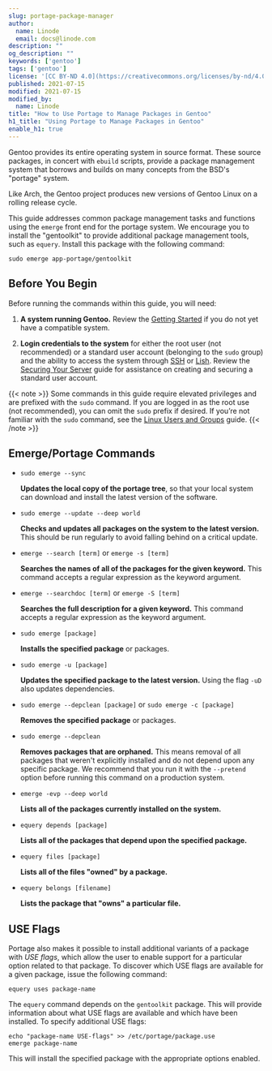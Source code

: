 ```yaml
---
slug: portage-package-manager
author:
  name: Linode
  email: docs@linode.com
description: ""
og_description: ""
keywords: ['gentoo']
tags: ['gentoo']
license: '[CC BY-ND 4.0](https://creativecommons.org/licenses/by-nd/4.0)'
published: 2021-07-15
modified: 2021-07-15
modified_by:
  name: Linode
title: "How to Use Portage to Manage Packages in Gentoo"
h1_title: "Using Portage to Manage Packages in Gentoo"
enable_h1: true
---
```


Gentoo provides its entire operating system in source format. These source packages, in concert with `ebuild` scripts, provide a package management system that borrows and builds on many concepts from the BSD's "portage" system.

Like Arch, the Gentoo project produces new versions of Gentoo Linux on a rolling release cycle.

This guide addresses common package management tasks and functions using the `emerge` front end for the portage system. We encourage you to install the "gentoolkit" to provide additional package management tools, such as `equery`. Install this package with the following command:

    sudo emerge app-portage/gentoolkit

## Before You Begin

Before running the commands within this guide, you will need:

1. **A system running Gentoo.** Review the [Getting Started](/docs/getting-started/) if you do not yet have a compatible system.

1. **Login credentials to the system** for either the root user (not recommended) or a standard user account (belonging to the `sudo` group) and the ability to access the system through [SSH](/docs/guides/connect-to-server-over-ssh/) or [Lish](/docs/guides/using-the-linode-shell-lish/). Review the [Securing Your Server](/docs/guides/securing-your-server/) guide for assistance on creating and securing a standard user account.

{{< note >}}
Some commands in this guide require elevated privileges and are prefixed with the `sudo` command. If you are logged in as the root use (not recommended), you can omit the `sudo` prefix if desired. If you’re not familiar with the `sudo` command, see the [Linux Users and Groups](/docs/guides/linux-users-and-groups/#understanding-the-sudo-linux-group-and-user) guide.
{{< /note >}}

## Emerge/Portage Commands

-   `sudo emerge --sync`

    **Updates the local copy of the portage tree**, so that your local system can download and install the latest version of the software.

-   `sudo emerge --update --deep world`

    **Checks and updates all packages on the system to the latest version.** This should be run regularly to avoid falling behind on a critical update.

-   `emerge --search [term]` or `emerge -s [term]`

    **Searches the names of all of the packages for the given keyword.** This command accepts a regular expression as the keyword argument.

-   `emerge --searchdoc [term]` or `emerge -S [term]`

    **Searches the full description for a given keyword.** This command accepts a regular expression as the keyword argument.

-   `sudo emerge [package]`

    **Installs the specified package** or packages.

-   `sudo emerge -u [package]`

    **Updates the specified package to the latest version.** Using the flag `-uD` also updates dependencies.

-   `sudo emerge --depclean [package]` or `sudo emerge -c [package]`

    **Removes the specified package** or packages.

-   `sudo emerge --depclean`

    **Removes packages that are orphaned.** This means removal of all packages that weren't explicitly installed and do not depend upon any specific package. We recommend that you run it with the `--pretend` option before running this command on a production system.

-   `emerge -evp --deep world`

    **Lists all of the packages currently installed on the system.**

-   `equery depends [package]`

    **Lists all of the packages that depend upon the specified package.**

-   `equery files [package]`

    **Lists all of the files "owned" by a package.**

-   `equery belongs [filename]`

    **Lists the package that "owns" a particular file.**

## USE Flags

Portage also makes it possible to install additional variants of a package with *USE flags*, which allow the user to enable support for a particular option related to that package. To discover which USE flags are available for a given package, issue the following command:

    equery uses package-name

The `equery` command depends on the `gentoolkit` package. This will provide information about what USE flags are available and which have been installed. To specify additional USE flags:

    echo "package-name USE-flags" >> /etc/portage/package.use
    emerge package-name

This will install the specified package with the appropriate options enabled.

